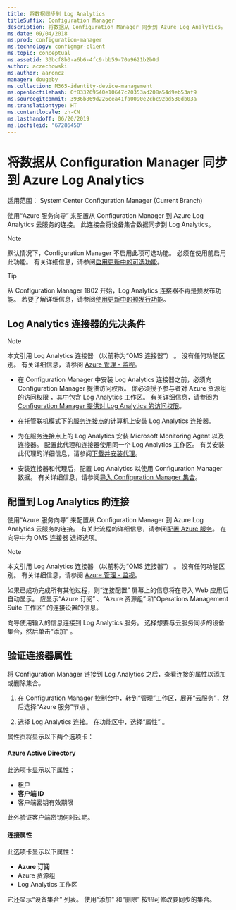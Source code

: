 ```yaml
---
title: 将数据同步到 Log Analytics
titleSuffix: Configuration Manager
description: 将数据从 Configuration Manager 同步到 Azure Log Analytics。
ms.date: 09/04/2018
ms.prod: configuration-manager
ms.technology: configmgr-client
ms.topic: conceptual
ms.assetid: 33bcf8b3-a6b6-4fc9-bb59-70a9621b2b0d
author: aczechowski
ms.author: aaroncz
manager: dougeby
ms.collection: M365-identity-device-management
ms.openlocfilehash: 0f833269540e10647c20353ad208a54d9eb53af9
ms.sourcegitcommit: 3936b869d226cea41fa0090e2cbc92bd530db03a
ms.translationtype: HT
ms.contentlocale: zh-CN
ms.lasthandoff: 06/20/2019
ms.locfileid: "67286450"
---
```

#  <a name="sync-data-from-configuration-manager-to-azure-log-analytics"></a>将数据从 Configuration Manager 同步到 Azure Log Analytics

适用范围：  System Center Configuration Manager (Current Branch)

<!--1258052-->
使用“Azure 服务向导”  来配置从 Configuration Manager 到 Azure Log Analytics 云服务的连接。 此连接会将设备集合数据同步到 Log Analytics。 

> [!Note]  
> 默认情况下，Configuration Manager 不启用此项可选功能。 必须在使用前启用此功能。 有关详细信息，请参阅[启用更新中的可选功能](/sccm/core/servers/manage/install-in-console-updates#bkmk_options)。<!--505213-->  

> [!TIP]
> 从 Configuration Manager 1802 开始，Log Analytics 连接器不再是预发布功能。 若要了解详细信息，请参阅[使用更新中的预发行功能](/sccm/core/servers/manage/pre-release-features)。



## <a name="prerequisites-for-the-log-analytics-connector"></a>Log Analytics 连接器的先决条件

> [!Note]  
> 本文引用 Log Analytics 连接器  （以前称为“OMS 连接器”）  。 没有任何功能区别。 有关详细信息，请参阅 [Azure 管理 - 监视](https://docs.microsoft.com/azure/azure-monitor/terminology#log-analytics)。  

- 在 Configuration Manager 中安装 Log Analytics 连接器之前，必须向 Configuration Manager 提供访问权限。 你必须授予参与者对 Azure 资源组  的访问权限  ，其中包含 Log Analytics 工作区。 有关详细信息，请参阅[为 Configuration Manager 提供对 Log Analytics 的访问权限](https://docs.microsoft.com/azure/log-analytics/log-analytics-sccm#grant-configuration-manager-with-permissions-to-log-analytics)。  

- 在托管联机模式下的[服务连接点](/sccm/core/servers/deploy/configure/about-the-service-connection-point)的计算机上安装 Log Analytics 连接器。  

- 为在服务连接点上的 Log Analytics 安装 Microsoft Monitoring Agent 以及连接器。 配置此代理和连接器使用同一个 Log Analytics 工作区。 有关安装此代理的详细信息，请参阅[下载并安装代理](https://docs.microsoft.com/azure/log-analytics/log-analytics-sccm#download-and-install-the-agent)。  

- 安装连接器和代理后，配置 Log Analytics 以使用 Configuration Manager 数据。 有关详细信息，请参阅[导入 Configuration Manager 集合](https://docs.microsoft.com/azure/log-analytics/log-analytics-sccm#import-collections)。  



## <a name="configure-the-connection-to-log-analytics"></a>配置到 Log Analytics 的连接

使用“Azure 服务向导”  来配置从 Configuration Manager 到 Azure Log Analytics 云服务的连接。 有关此流程的详细信息，请参阅[配置 Azure 服务](https://docs.microsoft.com/sccm/core/servers/deploy/configure/azure-services-wizard)。 在向导中为 OMS 连接器  选择选项。 

> [!Note]  
> 本文引用 Log Analytics 连接器  （以前称为“OMS 连接器”）  。 没有任何功能区别。 有关详细信息，请参阅 [Azure 管理 - 监视](https://docs.microsoft.com/azure/azure-monitor/terminology#log-analytics)。  

如果已成功完成所有其他过程，则“连接配置”  屏幕上的信息将在导入 Web 应用后自动显示。 应显示“Azure 订阅”  、“Azure 资源组”  和“Operations Management Suite 工作区”  的连接设置的信息。

向导使用输入的信息连接到 Log Analytics 服务。 选择想要与云服务同步的设备集合，然后单击“添加”  。


## <a name="verify-the-connector-properties"></a>验证连接器属性

将 Configuration Manager 链接到 Log Analytics 之后，查看连接的属性以添加或删除集合。 

1. 在 Configuration Manager 控制台中，转到“管理”工作区，展开“云服务”，然后选择“Azure 服务”节点    。  

2. 选择 Log Analytics 连接。 在功能区中，选择“属性”  。  

属性页将显示以下两个选项卡：  

#### <a name="azure-active-directory"></a>Azure Active Directory
此选项卡显示以下属性： 
- 租户   
- **客户端 ID**  
- 客户端密钥有效期限   

此外验证客户端密钥何时过期。

#### <a name="connection-properties"></a>连接属性
此选项卡显示以下属性： 
- **Azure 订阅**  
- Azure 资源组   
- Log Analytics 工作区   

它还显示“设备集合”  列表。 使用“添加”  和“删除”  按钮可修改要同步的集合。
